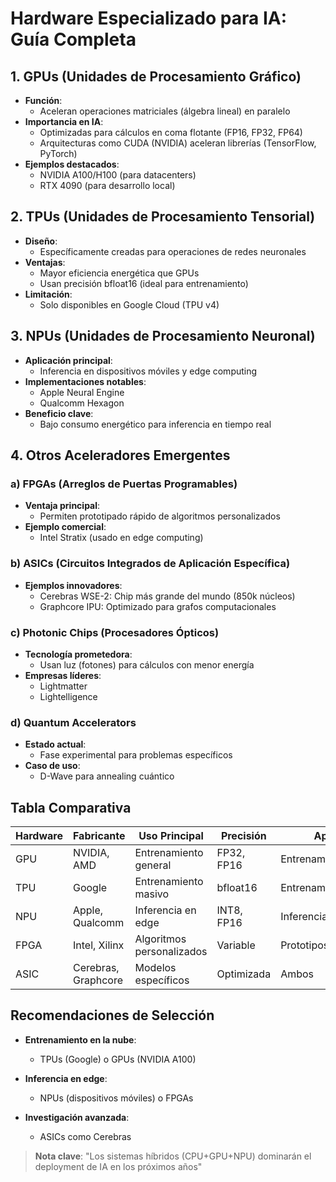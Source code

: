 ---
---
# Hardware Especializado para IA: Guía Completa

## 1. GPUs (Unidades de Procesamiento Gráfico)
- **Función**: 
  - Aceleran operaciones matriciales (álgebra lineal) en paralelo
- **Importancia en IA**:
  - Optimizadas para cálculos en coma flotante (FP16, FP32, FP64)
  - Arquitecturas como CUDA (NVIDIA) aceleran librerías (TensorFlow, PyTorch)
- **Ejemplos destacados**:
  - NVIDIA A100/H100 (para datacenters)
  - RTX 4090 (para desarrollo local)

## 2. TPUs (Unidades de Procesamiento Tensorial)
- **Diseño**: 
  - Específicamente creadas para operaciones de redes neuronales
- **Ventajas**:
  - Mayor eficiencia energética que GPUs
  - Usan precisión bfloat16 (ideal para entrenamiento)
- **Limitación**:
  - Solo disponibles en Google Cloud (TPU v4)

## 3. NPUs (Unidades de Procesamiento Neuronal)
- **Aplicación principal**:
  - Inferencia en dispositivos móviles y edge computing
- **Implementaciones notables**:
  - Apple Neural Engine
  - Qualcomm Hexagon
- **Beneficio clave**:
  - Bajo consumo energético para inferencia en tiempo real

## 4. Otros Aceleradores Emergentes

### a) FPGAs (Arreglos de Puertas Programables)
- **Ventaja principal**:
  - Permiten prototipado rápido de algoritmos personalizados
- **Ejemplo comercial**:
  - Intel Stratix (usado en edge computing)

### b) ASICs (Circuitos Integrados de Aplicación Específica)
- **Ejemplos innovadores**:
  - Cerebras WSE-2: Chip más grande del mundo (850k núcleos)
  - Graphcore IPU: Optimizado para grafos computacionales

### c) Photonic Chips (Procesadores Ópticos)
- **Tecnología prometedora**:
  - Usan luz (fotones) para cálculos con menor energía
- **Empresas líderes**:
  - Lightmatter
  - Lightelligence

### d) Quantum Accelerators
- **Estado actual**:
  - Fase experimental para problemas específicos
- **Caso de uso**:
  - D-Wave para annealing cuántico

## Tabla Comparativa

| Hardware | Fabricante       | Uso Principal               | Precisión     | Aplicación               |
|----------|------------------|-----------------------------|---------------|--------------------------|
| GPU      | NVIDIA, AMD      | Entrenamiento general       | FP32, FP16    | Entrenamiento/Inferencia |
| TPU      | Google           | Entrenamiento masivo        | bfloat16      | Entrenamiento            |
| NPU      | Apple, Qualcomm  | Inferencia en edge          | INT8, FP16    | Inferencia               |
| FPGA     | Intel, Xilinx    | Algoritmos personalizados   | Variable      | Prototipos               |
| ASIC     | Cerebras, Graphcore | Modelos específicos      | Optimizada    | Ambos                    |

## Recomendaciones de Selección

- **Entrenamiento en la nube**:
  - TPUs (Google) o GPUs (NVIDIA A100)
  
- **Inferencia en edge**:
  - NPUs (dispositivos móviles) o FPGAs
  
- **Investigación avanzada**:
  - ASICs como Cerebras

> **Nota clave**: "Los sistemas híbridos (CPU+GPU+NPU) dominarán el deployment de IA en los próximos años"

